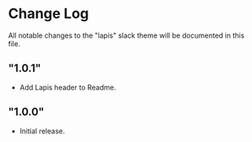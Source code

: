 # Change Log

All notable changes to the "lapis" slack theme will be documented in this file.

## "1.0.1"

- Add Lapis header to Readme.

## "1.0.0"

- Initial release.
